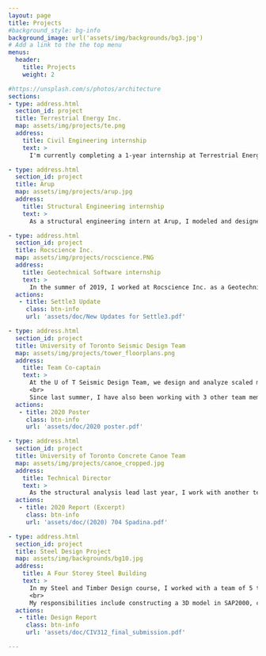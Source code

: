 ```yaml
---
layout: page
title: Projects
#background_style: bg-info
background_image: url('assets/img/backgrounds/bg3.jpg')
# Add a link to the the top menu
menus:
  header:
    title: Projects
    weight: 2

#https://unsplash.com/s/photos/architecture
sections:
- type: address.html
  section_id: project
  title: Terrestrial Energy Inc.
  map: assets/img/projects/te.png
  address:
    title: Civil Engineering internship
    text: >
      I'm currently completing a 1-year internship at Terrestrial Energy Inc. as a Civil Engineering intern. I develop, analyze, and design structural systems for Integral Molten Salt Reactor (IMSR) nuclear power plants.

- type: address.html
  section_id: project
  title: Arup
  map: assets/img/projects/arup.jpg
  address:
    title: Structural Engineering internship
    text: >
      As a structural engineering intern at Arup, I modeled and designed steel and reinforced concrete structural systems to CSA standards using various analysis software, Excel spreadsheets, and hand calculations. I also contributed to a library of automated code calculations in C# to improve project quality and efficiency. In addition, I worked with a multi-disciplinary group of interns from North America to provide alternative solutions to a crowd-induced floor deflection problem.

- type: address.html
  section_id: project
  title: Rocscience Inc.
  map: assets/img/projects/rocscience.PNG
  address:
    title: Geotechnical Software internship
    text: >
      In the summer of 2019, I worked at Rocscience Inc. as a Geotechnical Software intern where I developed liquefaction and ground improvement features for a 3D Soil Analysis Software using C++. My Contributions ranged from theoretical research, backend development, user interface design, and documentation. More specifically, I created and integrated dry sand settlement analysis into the existing liquefaction module, and I implemented calculation methods for the effect of ground improvement on settlement as well as soil stiffness.
  actions:
   - title: Settle3 Update
     class: btn-info
     url: 'assets/doc/New Updates for Settle3.pdf'

- type: address.html
  section_id: project
  title: University of Toronto Seismic Design Team
  map: assets/img/projects/tower_floorplans.png
  address:
    title: Team Co-captain
    text: >
      At the U of T Seismic Design Team, we design and analyze scaled models of a high-rise structure to withstand an equivalent M9.0 earthquake while supporting 20X its weight. In 2020, we achieved 6th place at an international competition by optimizing material cost, seismic performance, building footprint, and architectural flexibility. <br>
      <br>
      Since last summer, I have also been working with 3 other team members to develop an in-house Python script. The purpose is to automate the repetitive design process by creating thousands of iterations based on user-defined constraints. The program then selects the most optimal design based on user-defined metrics. In addition, we are in the process of creating PyQT GUI interface that allows the user to view their design in 3D and modify constraint parameters.
  actions:
   - title: 2020 Poster
     class: btn-info
     url: 'assets/doc/2020 poster.pdf'

- type: address.html
  section_id: project
  title: University of Toronto Concrete Canoe Team
  map: assets/img/projects/canoe_cropped.jpg
  address:
    title: Technical Director
    text: >
      As the structural analysis lead last year, I work with another team member to ensure that the canoe can withstand all load cases including construction, transportation and paddling. My main responsibilities include conducting structural analysis to determine levels of stress experienced throughout the canoe in a variety of loading cases, as well as utilizing multiple methods of structural analysis such as in-house C++ programs and commercial software (Excel/Matlab). In addition, I contributed to a technical report that placed 2nd at the 2019 National Concrete Canoe Competition.
  actions:
   - title: 2020 Report (Excerpt)
     class: btn-info
     url: 'assets/doc/(2020) 704 Spadina.pdf'

- type: address.html
  section_id: project
  title: Steel Design Project
  map: assets/img/backgrounds/bg10.jpg
  address:
    title: A Four Storey Steel Building
    text: >
      In my Steel and Timber Design course, I worked with a team of 5 to design a four-storey steel structure as the final course project. Structural members and connection details were selected to resist gravity and wind load cases. The gravity and moment resisting frames consisted of tension and compression members, beam columns, beam-to-column connections, brace-to-gusset-plate connections, and column base plates. <br> 
      <br>
      My responsibilities include constructing a 3D model in SAP2000, creating design spreadsheets in Excel to ensure that the structure satisfies ultimate limit state and serviceability limit state with the most economical sections, performing hand calculations for the column loads, shear tabs, base plates and gusset plates, and drafting connecting details in AutoCAD.
  actions:
   - title: Design Report
     class: btn-info
     url: 'assets/doc/CIV312_final_submission.pdf'

---
```

